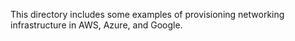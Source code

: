 This directory includes some examples of provisioning networking infrastructure in AWS, Azure, and Google.
